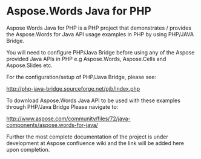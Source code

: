 # Aspose.Words Java for PHP
Aspose Words Java for PHP is a PHP project that demonstrates / provides the Aspose.Words for Java API usage examples in PHP by using PHP/JAVA Bridge.

You will need to configure PHP/Java Bridge before using any of the Aspose provided Java APIs in PHP e.g Aspose.Words, Aspose.Cells and Aspose.Slides etc.

For the configuration/setup of PHP/Java Bridge, please see:

http://php-java-bridge.sourceforge.net/pjb/index.php

To download Aspose.Words Java API to be used with these examples through PHP/Java Bridge
Please navigate to:

http://www.aspose.com/community/files/72/java-components/aspose.words-for-java/

Further the most complete documentation of the project is under development at Aspose confluence wiki and the link will be added here upon completion.



